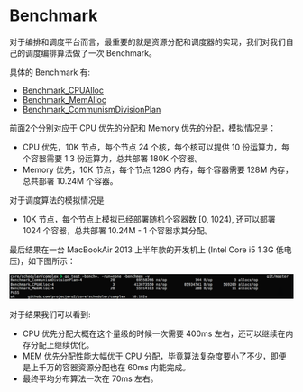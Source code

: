 Benchmark
==========

对于编排和调度平台而言，最重要的就是资源分配和调度器的实现，我们对我们自己的调度编排算法做了一次 Benchmark。

具体的 Benchmark 有:

* [Benchmark_CPUAlloc](https://github.com/projecteru2/core/blob/master/scheduler/complex/potassium_test.go#L734)
* [Benchmark_MemAlloc](https://github.com/projecteru2/core/blob/master/scheduler/complex/potassium_test.go#L752)
* [Benchmark_CommunismDivisionPlan](https://github.com/projecteru2/core/blob/master/scheduler/complex/communism_test.go#L81)

前面2个分别对应于 CPU 优先的分配和 Memory 优先的分配，模拟情况是：

* CPU 优先，10K 节点，每个节点 24 个核，每个核可以提供 10 份运算力，每个容器需要 1.3 份运算力，总共部署 180K 个容器。
* Memory 优先，10K 节点，每个节点 128G 内存，每个容器需要 128M 内存，总共部署 10.24M 个容器。

对于调度算法的模拟情况是

* 10K 节点，每个节点上模拟已经部署随机个容器数 [0, 1024), 还可以部署 1024 个容器，总共部署 10.24M - 1 个容器求其分配。

最后结果在一台 MacBookAir 2013 上半年款的开发机上 (Intel Core i5 1.3G 低电压)，如下图所示：

![](img/benchmark.png)

对于结果我们可以看到:

* CPU 优先分配大概在这个量级的时候一次需要 400ms 左右，还可以继续在内存分配上继续优化。
* MEM 优先分配性能大幅优于 CPU 分配，毕竟算法复杂度要小了不少，即便是上千万的容器资源分配也在 60ms 内能完成。
* 最终平均分布算法一次在 70ms 左右。
